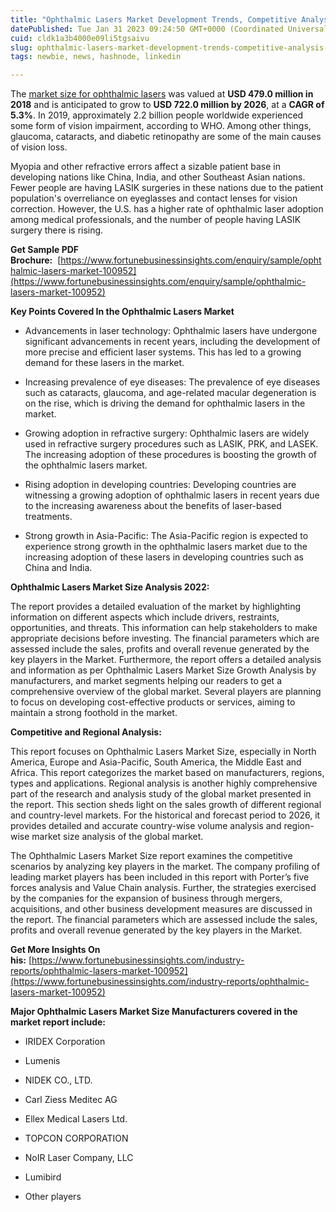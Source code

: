 ```yaml
---
title: "Ophthalmic Lasers Market Development Trends, Competitive Analysis and Key Manufacturers Report 2026"
datePublished: Tue Jan 31 2023 09:24:50 GMT+0000 (Coordinated Universal Time)
cuid: cldk1a3b4000e09li5tgsaivu
slug: ophthalmic-lasers-market-development-trends-competitive-analysis-and-key-manufacturers-report-2026
tags: newbie, news, hashnode, linkedin

---
```


The [market size for ophthalmic lasers](https://www.fortunebusinessinsights.com/industry-reports/ophthalmic-lasers-market-100952) was valued at **USD 479.0 million in 2018** and is anticipated to grow to **USD 722.0 million by 2026**, at a **CAGR of 5.3%**. In 2019, approximately 2.2 billion people worldwide experienced some form of vision impairment, according to WHO. Among other things, glaucoma, cataracts, and diabetic retinopathy are some of the main causes of vision loss.

Myopia and other refractive errors affect a sizable patient base in developing nations like China, India, and other Southeast Asian nations. Fewer people are having LASIK surgeries in these nations due to the patient population's overreliance on eyeglasses and contact lenses for vision correction. However, the U.S. has a higher rate of ophthalmic laser adoption among medical professionals, and the number of people having LASIK surgery there is rising.

**Get Sample PDF Brochure:**  [https://www.fortunebusinessinsights.com/enquiry/sample/ophthalmic-lasers-market-100952](https://www.fortunebusinessinsights.com/enquiry/sample/ophthalmic-lasers-market-100952)

**Key Points Covered In the Ophthalmic Lasers Market**

* Advancements in laser technology: Ophthalmic lasers have undergone significant advancements in recent years, including the development of more precise and efficient laser systems. This has led to a growing demand for these lasers in the market.
    
* Increasing prevalence of eye diseases: The prevalence of eye diseases such as cataracts, glaucoma, and age-related macular degeneration is on the rise, which is driving the demand for ophthalmic lasers in the market.
    
* Growing adoption in refractive surgery: Ophthalmic lasers are widely used in refractive surgery procedures such as LASIK, PRK, and LASEK. The increasing adoption of these procedures is boosting the growth of the ophthalmic lasers market.
    
* Rising adoption in developing countries: Developing countries are witnessing a growing adoption of ophthalmic lasers in recent years due to the increasing awareness about the benefits of laser-based treatments.
    
* Strong growth in Asia-Pacific: The Asia-Pacific region is expected to experience strong growth in the ophthalmic lasers market due to the increasing adoption of these lasers in developing countries such as China and India.
    

**Ophthalmic Lasers Market Size Analysis 2022:**

The report provides a detailed evaluation of the market by highlighting information on different aspects which include drivers, restraints, opportunities, and threats. This information can help stakeholders to make appropriate decisions before investing. The financial parameters which are assessed include the sales, profits and overall revenue generated by the key players in the Market. Furthermore, the report offers a detailed analysis and information as per Ophthalmic Lasers Market Size Growth Analysis by manufacturers, and market segments helping our readers to get a comprehensive overview of the global market. Several players are planning to focus on developing cost-effective products or services, aiming to maintain a strong foothold in the market.

**Competitive and Regional Analysis:**

This report focuses on Ophthalmic Lasers Market Size, especially in North America, Europe and Asia-Pacific, South America, the Middle East and Africa. This report categorizes the market based on manufacturers, regions, types and applications. Regional analysis is another highly comprehensive part of the research and analysis study of the global market presented in the report. This section sheds light on the sales growth of different regional and country-level markets. For the historical and forecast period to 2026, it provides detailed and accurate country-wise volume analysis and region-wise market size analysis of the global market.

The Ophthalmic Lasers Market Size report examines the competitive scenarios by analyzing key players in the market. The company profiling of leading market players has been included in this report with Porter’s five forces analysis and Value Chain analysis. Further, the strategies exercised by the companies for the expansion of business through mergers, acquisitions, and other business development measures are discussed in the report. The financial parameters which are assessed include the sales, profits and overall revenue generated by the key players in the Market.

**Get More Insights On his:** [https://www.fortunebusinessinsights.com/industry-reports/ophthalmic-lasers-market-100952](https://www.fortunebusinessinsights.com/industry-reports/ophthalmic-lasers-market-100952)

**Major Ophthalmic Lasers Market Size Manufacturers covered in the market report include:**

* IRIDEX Corporation
    
* Lumenis
    
* NIDEK CO., LTD.
    
* Carl Ziess Meditec AG
    
* Ellex Medical Lasers Ltd.
    
* TOPCON CORPORATION
    
* NoIR Laser Company, LLC
    
* Lumibird
    
* Other players